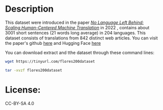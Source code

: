 # Description

This dataset were introduced in the paper [*No Language Left Behind: Scaling Human-Centered Machine Translation*](https://arxiv.org/pdf/2207.04672) in 2022 , contains about 3001 short sentences (21 words long average) in 204 languages. This dataset consists of translations from 842 distinct web articles.
You can visit the paper's github [here](https://github.com/facebookresearch/fairseq/tree/nllb) and Hugging Face [here](https://huggingface.co/datasets/facebook/flores)

You can download extract and tthe dataset through these command lines:
```bash
wget https://tinyurl.com/flores200dataset

tar -xvzf flores200dataset
```
# License: 
CC-BY-SA 4.0